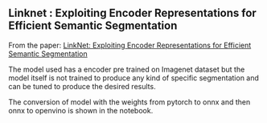 ## Linknet : Exploiting Encoder Representations for Efficient Semantic Segmentation

From the paper: [LinkNet: Exploiting Encoder Representations for Efficient Semantic Segmentation](https://arxiv.org/abs/1707.03718)

The model used has a encoder pre trained on Imagenet dataset but the model itself is not trained to produce any kind of specific segmentation and can be tuned to produce the desired results. 

The conversion of model with the weights from pytorch to onnx and then onnx to openvino is shown in the notebook. 
